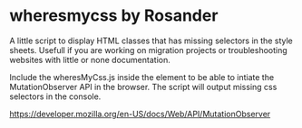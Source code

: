 # wheresmycss by Rosander

A little script to display HTML classes that has missing selectors in the style sheets.
Usefull if you are working on migration projects or troubleshooting websites with little or none documentation.

Include the wheresMyCss.js inside the <head> element to be able to intiate the MutationObserver API in the browser.
The script will output missing css selectors in the console.

https://developer.mozilla.org/en-US/docs/Web/API/MutationObserver
